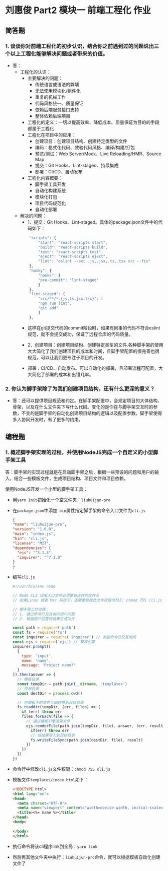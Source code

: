 # 刘惠俊 Part2 模块一 前端工程化 作业

## 简答题

### 1. 谈谈你对前端工程化的初步认识，结合你之前遇到过的问题说出三个以上工程化能够解决问题或者带来的价值。
+ 答：
    + 工程化的认识：
        + 主要解决的问题：
            + 传统语言或语法的弊端
            + 无法使用模块化/组件化
            + 重复的机械工作
            + 代码风格统一、质量保证
            + 依赖后端服务接口支持
            + 整体依赖后端项目
        + 工程化的定义：一切以提高效率、降低成本、质量保证为目的的手段都属于工程化
        + 工程化在项目中的应用：
            + 创建项目：创建项目结构、创建特定类型的文件
            + 编码：格式化代码、效验代码风格、编译/构建/打包
            + 预览/测试：Web Server/Mock、Live Reloading/HMR、Source Map
            + 提交：Git Hooks、Lint-staged、持续集成
            + 部署：CI/CD、自动发布
        + 工程化内容概要：
            + 脚手架工具开发
            + 自动化构建系统
            + 模块化打包
            + 项目代码规范化
            + 自动化部署
    + 解决的问题：
        + 1、提交：Git Hooks、Lint-staged。具体的package.json文件中的代码如下： 
        ```js
            "scripts": {
                "start": "react-scripts start",
                "build": "react-scripts build",
                "test": "react-scripts test",
                "eject": "react-scripts eject",
                "lint": "eslint --ext .js,.jsx,.ts,.tsx src --fix"
            },
            "husky": {
                "hooks": {
                "pre-commit": "lint-staged"
                }
            },
            "lint-staged": {
                "src/**/*.{js,ts,jsx,tsx}": [
                "npm run lint",
                "git add"
                ]
            },
        ```
        + 这样在git提交代码的commit阶段时，如果有同事的代码不符合eslint规范，就不会提交成功，保证了远程仓库的代码质量。
        
        + 2、创建项目：创建项目结构、创建特定类型的文件.各种脚手架的使用大大简化了我们创建项目的成本和时间，且脚手架配置的很完善也很规范，可以让我们更专注于项目的开发。

        + 部署：CI/CD、自动发布。可以自动化的部署，且部署流程可配置，大大简化了部署的成本和出错几率。

### 2. 你认为脚手架除了为我们创建项目结构，还有什么更深的意义？
+ 答：还可以提供项目规范和约定。在脚手架配置中，会规定项目的大体结构、骨架，以及在什么文件夹下写什么代码。变化的是你在与脚手架交互时的参数，不变的是脚手架的自动化创建项目结构的逻辑以及配置参数。脚手架使得多人协同开发时，有了更多的约束。


## 编程题

### 1. 概述脚手架实现的过程，并使用NodeJS完成一个自定义的小型脚手架工具

答：脚手架的实现过程就是在启动脚手架之后，根据一些预设的问题和用户的输入，结合一些模板文件，生成项目结构、项目文件和项目依赖。

使用NodeJS开发一个小型的脚手架工具：

+ 用`yarn init`初始化一个空文件夹：`liuhuijun-pro`

+ 在`package.json`中添加` bin`属性指定脚手架的命令入口文件为`cli.js`

  ```json
  {
  "name": "liuhuijun-pro",
  "version": "1.0.0",
  "main": "index.js",
  "bin": "cli.js",
  "license": "MIT",
  "dependencies": {
    "ejs": "^3.1.3",
    "inquirer": "^7.1.0"
  }
  }
  ```


+ 编写`cli.js`

  ```js
  #!/usr/bin/env node
  
  // Node CLI 应用入口文件必须要有这样的文件头
  // 如果Linux 或者 Mac 系统下，还需要修改此文件权限为755: chmod 755 cli.js
  
  // 脚手架工作过程：
  // 1. 通过命令行交互询问用户问题
  // 2. 根据用户回答的结果生成文件
  
  const path = require('path')
  const fs = require('fs')
  const inquirer = require('inquirer') // 发起命令行交互询问
  const ejs = require('ejs') // 模板引擎
  inquirer.prompt([
    {
      type: 'input',
      name: 'name',
      message: 'Project name?'
    }
  ]).then(answer => {
    // 模板目录
    const tempDir = path.join(__dirname, 'templates')
    // 目标目录
    const destDir = process.cwd()
  
    // 将模板下的文件全部转换到目标目录
    fs.readdir(tempDir, (err, files) => {
      if (err) throw err
      files.forEach(file => {
        // 通过模板引擎渲染文件
        ejs.renderFile(path.join(tempDir, file), answer, (err, result) => {
          if(err) throw err
          // 将结果写入到目标目录
          fs.writeFileSync(path.join(destDir, file), result)
        })
      })
    })
  })
  ```

+ 命令行中修改`cli.js`文件权限：`chmod 755 cli.js`

+ 模板文件`templates/index.html`如下：

  ```html
  <!DOCTYPE html>
  <html lang="en">
  <head>
    <meta charset="UTF-8">
    <meta name="viewport" content="width=device-width, initial-scale=1.0">
    <title><%= name %></title>
  </head>
  <body>
    
  </body>
  </html>
  ```

+ 执行命令将该cli程序link到全局：`yarn link`

+ 然后再其他文件夹中执行：`liuhuijun-pro`命令，就可以根据模板自动化创建文件了  




